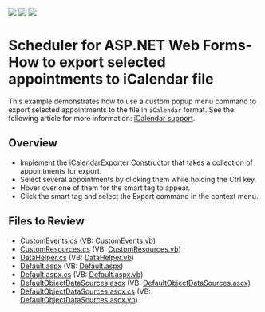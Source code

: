 <!-- default badges list -->
![](https://img.shields.io/endpoint?url=https://codecentral.devexpress.com/api/v1/VersionRange/128546782/15.2.4%2B)
[![](https://img.shields.io/badge/Open_in_DevExpress_Support_Center-FF7200?style=flat-square&logo=DevExpress&logoColor=white)](https://supportcenter.devexpress.com/ticket/details/E80006)
[![](https://img.shields.io/badge/📖_How_to_use_DevExpress_Examples-e9f6fc?style=flat-square)](https://docs.devexpress.com/GeneralInformation/403183)
<!-- default badges end -->
# Scheduler for ASP.NET Web Forms- How to export selected appointments to iCalendar file

This example demonstrates how to use a custom popup menu command to export selected appointments to the file in `iCalendar` format. See the following article for more information: [iCalendar support](https://docs.devexpress.com/AspNet/4864/components/scheduler/concepts/icalendar-support).

## Overview

* Implement the [iCalendarExporter Constructor](https://docs.devexpress.com/CoreLibraries/DevExpress.XtraScheduler.iCalendar.iCalendarExporter.-ctor.overloads) that takes a collection of appointments for export.
* Select several appointments by clicking them while holding the Ctrl key.
* Hover over one of them for the smart tag to appear.
* Click the smart tag and select the Export command in the context menu.

## Files to Review

* [CustomEvents.cs](./CS/App_Code/CustomEvents.cs) (VB: [CustomEvents.vb](./VB/App_Code/CustomEvents.vb))
* [CustomResources.cs](./CS/App_Code/CustomResources.cs) (VB: [CustomResources.vb](./VB/App_Code/CustomResources.vb))
* [DataHelper.cs](./CS/App_Code/DataHelper.cs) (VB: [DataHelper.vb](./VB/App_Code/DataHelper.vb))
* [Default.aspx](./CS/Default.aspx) (VB: [Default.aspx](./VB/Default.aspx))
* [Default.aspx.cs](./CS/Default.aspx.cs) (VB: [Default.aspx.vb](./VB/Default.aspx.vb))
* [DefaultObjectDataSources.ascx](./CS/DefaultObjectDataSources.ascx) (VB: [DefaultObjectDataSources.ascx](./VB/DefaultObjectDataSources.ascx))
* [DefaultObjectDataSources.ascx.cs](./CS/DefaultObjectDataSources.ascx.cs) (VB: [DefaultObjectDataSources.ascx.vb](./VB/DefaultObjectDataSources.ascx.vb))
